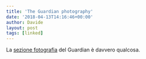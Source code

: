 ```yaml
---
title: 'The Guardian photography'
date: '2018-04-13T14:16:46+00:00'
author: Davide
layout: post
tags: [linked]
---
```


La [sezione fotografia](https://www.theguardian.com/artanddesign/photography) del Guardian è davvero qualcosa.